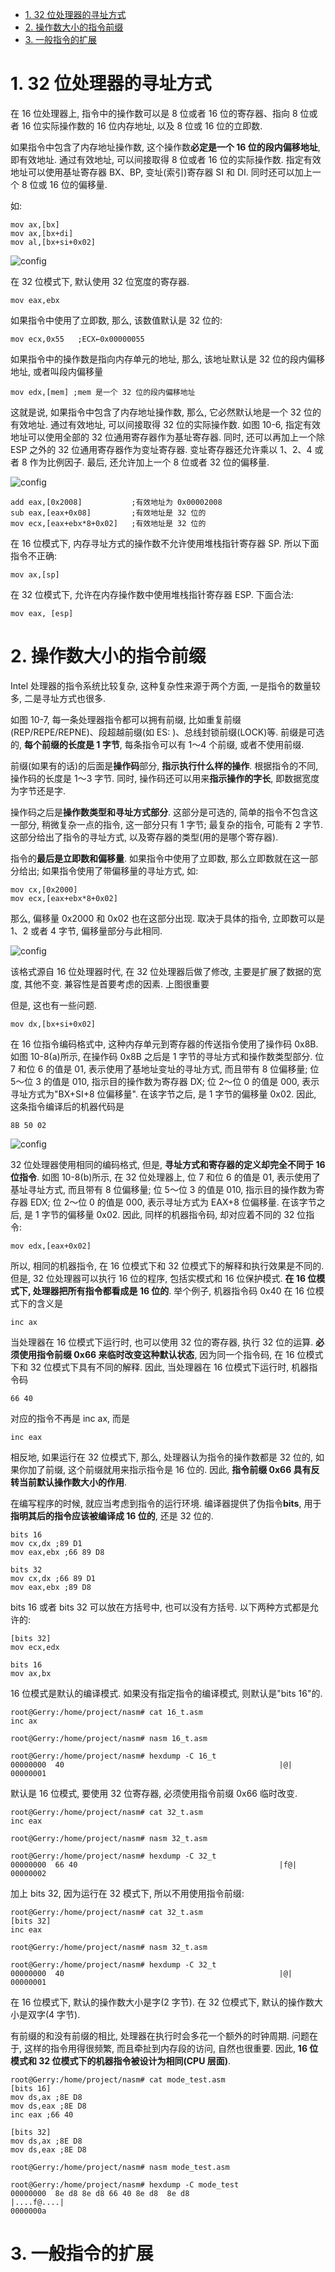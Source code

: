 
<!-- @import "[TOC]" {cmd="toc" depthFrom=1 depthTo=6 orderedList=false} -->

<!-- code_chunk_output -->

- [1. 32 位处理器的寻址方式](#1-32-位处理器的寻址方式)
- [2. 操作数大小的指令前缀](#2-操作数大小的指令前缀)
- [3. 一般指令的扩展](#3-一般指令的扩展)

<!-- /code_chunk_output -->

# 1. 32 位处理器的寻址方式

在 16 位处理器上, 指令中的操作数可以是 8 位或者 16 位的寄存器、指向 8 位或者 16 位实际操作数的 16 位内存地址, 以及 8 位或 16 位的立即数.

如果指令中包含了内存地址操作数, 这个操作数**必定是一个 16 位的段内偏移地址**, 即有效地址. 通过有效地址, 可以间接取得 8 位或者 16 位的实际操作数. 指定有效地址可以使用基址寄存器 BX、BP, 变址(索引)寄存器 SI 和 DI. 同时还可以加上一个 8 位或 16 位的偏移量.

如:

```
mov ax,[bx]
mov ax,[bx+di]
mov al,[bx+si+0x02]
```

![config](images/5.png)

在 32 位模式下, 默认使用 32 位宽度的寄存器.

```
mov eax,ebx
```

如果指令中使用了立即数, 那么, 该数值默认是 32 位的:

```
mov ecx,0x55   ;ECX←0x00000055
```

如果指令中的操作数是指向内存单元的地址, 那么, 该地址默认是 32 位的段内偏移地址, 或者叫段内偏移量

```
mov edx,[mem] ;mem 是一个 32 位的段内偏移地址
```

这就是说, 如果指令中包含了内存地址操作数, 那么, 它必然默认地是一个 32 位的有效地址. 通过有效地址, 可以间接取得 32 位的实际操作数. 如图 10-6, 指定有效地址可以使用全部的 32 位通用寄存器作为基址寄存器. 同时, 还可以再加上一个除 ESP 之外的 32 位通用寄存器作为变址寄存器. 变址寄存器还允许乘以 1、2、4 或者 8 作为比例因子. 最后, 还允许加上一个 8 位或者 32 位的偏移量.

![config](images/6.png)

```
add eax,[0x2008]           ;有效地址为 0x00002008
sub eax,[eax+0x08]         ;有效地址是 32 位的
mov ecx,[eax+ebx*8+0x02]   ;有效地址是 32 位的
```

在 16 位模式下, 内存寻址方式的操作数不允许使用堆栈指针寄存器 SP. 所以下面指令不正确:

```
mov ax,[sp]
```

在 32 位模式下, 允许在内存操作数中使用堆栈指针寄存器 ESP. 下面合法:

```
mov eax, [esp]
```

# 2. 操作数大小的指令前缀

Intel 处理器的指令系统比较复杂, 这种复杂性来源于两个方面, 一是指令的数量较多, 二是寻址方式也很多.

如图 10-7, 每一条处理器指令都可以拥有前缀, 比如重复前缀(REP/REPE/REPNE)、段超越前缀(如 ES: )、总线封锁前缀(LOCK)等. 前缀是可选的, **每个前缀的长度是 1 字节**, 每条指令可以有 1～4 个前缀, 或者不使用前缀.

前缀(如果有的话)的后面是**操作码**部分, **指示执行什么样的操作**. 根据指令的不同, 操作码的长度是 1～3 字节. 同时, 操作码还可以用来**指示操作的字长**, 即数据宽度为字节还是字.

操作码之后是**操作数类型和寻址方式部分**. 这部分是可选的, 简单的指令不包含这一部分, 稍微复杂一点的指令, 这一部分只有 1 字节; 最复杂的指令, 可能有 2 字节. 这部分给出了指令的寻址方式, 以及寄存器的类型(用的是哪个寄存器).

指令的**最后是立即数和偏移量**. 如果指令中使用了立即数, 那么立即数就在这一部分给出; 如果指令使用了带偏移量的寻址方式, 如:

```
mov cx,[0x2000]
mov ecx,[eax+ebx*8+0x02]
```

那么, 偏移量 0x2000 和 0x02 也在这部分出现. 取决于具体的指令, 立即数可以是 1、2 或者 4 字节, 偏移量部分与此相同.

![config](images/7.png)

该格式源自 16 位处理器时代, 在 32 位处理器后做了修改, 主要是扩展了数据的宽度, 其他不变. 兼容性是首要考虑的因素. 上图很重要

但是, 这也有一些问题.

```
mov dx,[bx+si+0x02]
```

在 16 位指令编码格式中, 这种内存单元到寄存器的传送指令使用了操作码 0x8B. 如图 10-8(a)所示, 在操作码 0x8B 之后是 1 字节的寻址方式和操作数类型部分. 位 7 和位 6 的值是 01, 表示使用了基地址变址的寻址方式, 而且带有 8 位偏移量; 位 5～位 3 的值是 010, 指示目的操作数为寄存器 DX; 位 2～位 0 的值是 000, 表示寻址方式为"BX+SI+8 位偏移量". 在该字节之后, 是 1 字节的偏移量 0x02. 因此, 这条指令编译后的机器代码是

```
8B 50 02
```

![config](images/8.png)

32 位处理器使用相同的编码格式, 但是, **寻址方式和寄存器的定义却完全不同于 16 位指令**. 如图 10-8(b)所示, 在 32 位处理器上, 位 7 和位 6 的值是 01, 表示使用了基址寻址方式, 而且带有 8 位偏移量; 位 5～位 3 的值是 010, 指示目的操作数为寄存器 EDX; 位 2～位 0 的值是 000, 表示寻址方式为 EAX+8 位偏移量. 在该字节之后, 是 1 字节的偏移量 0x02. 因此, 同样的机器指令码, 却对应着不同的 32 位指令:

```
mov edx,[eax+0x02]
```

所以, 相同的机器指令, 在 16 位模式下和 32 位模式下的解释和执行效果是不同的. 但是, 32 位处理器可以执行 16 位的程序, 包括实模式和 16 位保护模式. **在 16 位模式下, 处理器把所有指令都看成是 16 位的**. 举个例子, 机器指令码 0x40 在 16 位模式下的含义是

```
inc ax
```

当处理器在 16 位模式下运行时, 也可以使用 32 位的寄存器, 执行 32 位的运算. **必须使用指令前缀 0x66 来临时改变这种默认状态**, 因为同一个指令码, 在 16 位模式下和 32 位模式下具有不同的解释. 因此, 当处理器在 16 位模式下运行时, 机器指令码

```
66 40
```

对应的指令不再是 inc ax, 而是

```
inc eax
```

相反地, 如果运行在 32 位模式下, 那么, 处理器认为指令的操作数都是 32 位的, 如果你加了前缀, 这个前缀就用来指示指令是 16 位的. 因此, **指令前缀 0x66 具有反转当前默认操作数大小的作用**.

在编写程序的时候, 就应当考虑到指令的运行环境. 编译器提供了伪指令**bits**, 用于**指明其后的指令应该被编译成 16 位的**, 还是 32 位的.

```
bits 16
mov cx,dx ;89 D1
mov eax,ebx ;66 89 D8

bits 32
mov cx,dx ;66 89 D1
mov eax,ebx ;89 D8
```

bits 16 或者 bits 32 可以放在方括号中, 也可以没有方括号. 以下两种方式都是允许的:

```
[bits 32]
mov ecx,edx

bits 16
mov ax,bx
```

16 位模式是默认的编译模式. 如果没有指定指令的编译模式, 则默认是"bits 16"的.

```
root@Gerry:/home/project/nasm# cat 16_t.asm
inc ax

root@Gerry:/home/project/nasm# nasm 16_t.asm

root@Gerry:/home/project/nasm# hexdump -C 16_t
00000000  40                                                |@|
00000001
```

默认是 16 位模式, 要使用 32 位寄存器, 必须使用指令前缀 0x66 临时改变.

```
root@Gerry:/home/project/nasm# cat 32_t.asm
inc eax

root@Gerry:/home/project/nasm# nasm 32_t.asm

root@Gerry:/home/project/nasm# hexdump -C 32_t
00000000  66 40                                             |f@|
00000002
```

加上 bits 32, 因为运行在 32 模式下, 所以不用使用指令前缀:

```
root@Gerry:/home/project/nasm# cat 32_t.asm
[bits 32]
inc eax

root@Gerry:/home/project/nasm# nasm 32_t.asm

root@Gerry:/home/project/nasm# hexdump -C 32_t
00000000  40                                                |@|
00000001
```

在 16 位模式下, 默认的操作数大小是字(2 字节). 在 32 位模式下, 默认的操作数大小是双字(4 字节).

有前缀的和没有前缀的相比, 处理器在执行时会多花一个额外的时钟周期. 问题在于, 这样的指令用得很频繁, 而且牵扯到内存段的访问, 自然也很重要. 因此, **16 位模式和 32 位模式下的机器指令被设计为相同(CPU 层面)**.

```
root@Gerry:/home/project/nasm# cat mode_test.asm
[bits 16]
mov ds,ax ;8E D8
mov ds,eax ;8E D8
inc eax ;66 40

[bits 32]
mov ds,ax ;8E D8
mov ds,eax ;8E D8

root@Gerry:/home/project/nasm# nasm mode_test.asm

root@Gerry:/home/project/nasm# hexdump -C mode_test
00000000  8e d8 8e d8 66 40 8e d8  8e d8                    |....f@....|
0000000a
```

# 3. 一般指令的扩展

